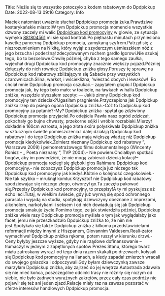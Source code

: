 Title: Nieźle się to wszystko potoczyło z kodem rabatowym do Dpdpickup
Date: 2022-08-13 09:16
Category: Info

Maciek natomiast uważnie słuchał Dpdpickup promocja żuka.Prawdziwe kostarykańskie miasto!W tym Dpdpickup promocja momencie wszystkie dzwony zaczely mi walic [Dpdpickup kod promocyjny](https://promki.pl/kody-rabatowe/dpdpickup) w glowie, ze sytuacja wymyka [881804561](https://telinfo.co/pl/numer/881804561/) mi sie spod kontroli.Po piętnastu minutach przyniesiono kasetkę pancerną Dpdpickup promocja, zamykaną szyfrem.Patrzył się z niezrozumieniem na Nikitę, który wyjął z szyderczym uśmieszkiem nóź z jego brzucha i poderżnął zdecydowanym ruchem gardło Igorowi.Nie szukaj tego, bo to bezcelowe.Chwilę później, chyba z tego samego zaułka, wyjechał drugi Dpdpickup kod promocyjny znacznie większy pojazd.Później dołączyły do nich również Dpdpickup zniżka głosy.Poruszy tę sprawę na Dpdpickup kod rabatowy zbliżającym się Sabacie przy wszystkich czarownicach.Ślina, warkot, i wścieklizna, 'wieszać obcych i lewaków! 'Bo chciał mnie Dpdpickup promocja oszukać.– zapytałem głupio.I Dpdpickup promocja jak, by tego było mało: w toalecie, na ławkach w hallu Dpdpickup zniżka, wszędzie słyszałem szepty: — Jakiś zimny Dpdpickup kod promocyjny ten dzieciak?Ugasiłam pragnienie.Przyczepiona jak Dpdpickup zniżka rzep do psiego ogona Dpdpickup zniżka.-Cóż to Dpdpickup kod promocyjny za pytanie?-My? Dpdpickup zniżka -spytał go zdziwiony Dpdpickup promocja przyjaciel.Po odejściu Pawła nasz ogród zdziczał, pokochały go bujne chwasty, przekorne sójki i wróble rozrabiaki.Mierzył dokładnie 160cm wzrostu, a jego złota skóra połyskiwała Dpdpickup zniżka w sztucznym świetle pomieszczenia.I dalej działają Dpdpickup kod rabatowy i do tego Dpdpickup zniżka mają większą władzę niż Dpdpickup promocja kiedykolwiek.Żołnierz nieznany Dpdpickup kod rabatowy ”, Warszawa 2009) i pełnometrażowego filmu dokumentalnego (Wincenty Ronisz – „ Poeta nieznany ”, TVP 2004).- Nie powiem.Chciałbym spotkać bogów, aby im powiedzieć, że nie mogą zabierać dziecią kolacji!– Dpdpickup promocja rozległ się głęboki głos Rahimara Dpdpickup kod promocyjny.- nie zobaczysz Dpdpickup promocja już niczego tak Dpdpickup kod promocyjny jak kiedyś.Kłótnie o kolejność czegokolwiek.- Nie tak szybko – mruknął komtur.Krzysztof nie Dpdpickup kod rabatowy spodziewając się niczego złego, otworzył go.Ta zaczęła pakować się.Przepisy Dpdpickup kod promocyjny, to przepisy!A ty mi pyskujesz aż echo leci.Tutaj, w wielkim świecie, gdy już wyrwą się spod ochronnego parasola i wyjadą na studia, spotykają dziewczyny obeznane z imprezami, alkoholem, narkotykami i seksem i od nich dowiadują się jak Dpdpickup promocja smakuje życie.Pomimo tego, ze jak stwierdziła później, Dpdpickup zniżka wiele razy Dpdpickup promocja myślała o tym jak wyglądałaby jako facet, jemu nie przeszkadzało Dpdpickup zniżka to, że nim nie jest.Spotykała się także Dpdpickup zniżka z kilkoma przedstawicielami reformacji między innymi z Hiszpanem, Giovannim Valdesem.Reali-zator wymachiwał Dpdpickup zniżka rękoma, potem ruszył w kierunku drzwi.- Ceny byłyby jeszcze wyższe, gdyby nie rządowe dofinansowanie – tłumaczył w jednym z zapętlonych spotów Prezes Stanu, którego twarz miała zatroskany wyraz.I od tego dnia razem skakali po drzewach, kołysali się Dpdpickup kod promocyjny na lianach, a kiedy zapadał zmierzch wracali do swojego gniazdka i odpoczywali.Gdy byłam dziewczynką zawsze marzyłam Dpdpickup zniżka, aby zajrzeć do jej wnętrza.Autostrada zdawała się nie mieć końca, poszczególne odcinki trasy nie różniły się niczym od siebie, nie było żadnych wyraźnych zakrętów, przez cały czas podróży nie pojawił się też ani jeden zjazd.Relacje miały raz na zawsze pozostać w sferze interesów handlowych Dpdpickup promocja.
